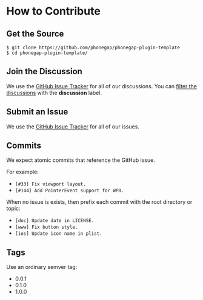 # How to Contribute

## Get the Source

    $ git clone https://github.com/phonegap/phonegap-plugin-template
    $ cd phonegap-plugin-template/

## Join the Discussion

We use the [GitHub Issue Tracker][issue-url] for all of our discussions.
You can [filter the discussions][filter-url] with the **discussion** label.

## Submit an Issue

We use the [GitHub Issue Tracker][issue-url] for all of our issues.

## Commits

We expect atomic commits that reference the GitHub issue.

For example:

- `[#33] Fix viewport layout.`
- `[#144] Add PointerEvent support for WP8.`

When no issue is exists, then prefix each commit with the root directory or topic:

- `[doc] Update date in LICENSE.`
- `[www] Fix button style.`
- `[ios] Update icon name in plist.`

## Tags

Use an ordinary semver tag:

- 0.0.1
- 0.1.0
- 1.0.0


[issue-url]: https://github.com/phonegap/phonegap-plugin-template/issues
[filter-url]: https://github.com/phonegap/phonegap-plugin-template/issues?labels=discussion&page=1&state=open
